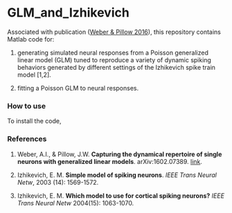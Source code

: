 # GLM_and_Izhikevich

Associated with publication ([Weber & Pillow
2016](https://arxiv.org/abs/1602.07389)), this repository contains
Matlab code for:

1. generating simulated neural responses from a Poisson generalized
linear model (GLM) tuned to reproduce a variety of dynamic spiking
behaviors generated by different settings of the Izhikevich spike train
model [1,2].

2. fitting a Poisson GLM to neural responses.

### How to use ###
To install the code, 

### References

1. Weber, A.I., & Pillow, J.W.  **Capturing the dynamical repertoire
   of single neurons with generalized linear
   models**. arXiv:1602.07389. [link](https://arxiv.org/abs/1602.07389). 

2. Izhikevich, E. M.  **Simple model of spiking neurons**. *IEEE Trans Neural Netw*, 2003 (14): 1569-1572.

3. Izhikevich, E. M.  **Which model to use for cortical spiking
   neurons?**  *IEEE Trans Neural
   Netw* 2004(15): 1063-1070. 
